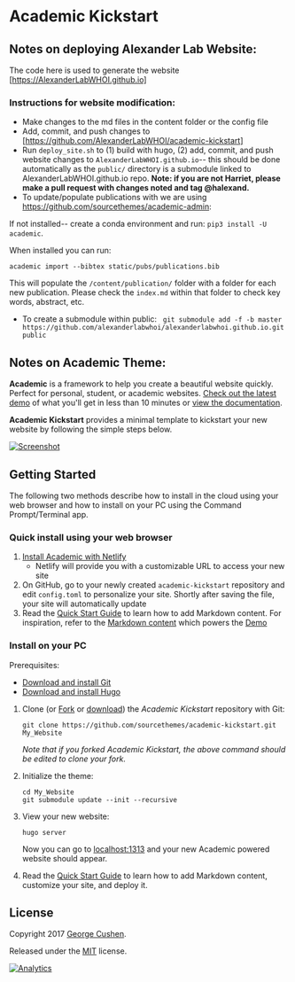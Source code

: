 # Academic Kickstart
## Notes on deploying Alexander Lab Website:

The code here is used to generate the website [https://AlexanderLabWHOI.github.io]

### Instructions for website modification:
  - Make changes to the md files in the content folder or the config file
  - Add, commit, and push changes to [https://github.com/AlexanderLabWHOI/academic-kickstart]
  - Run `deploy_site.sh` to (1) build with hugo, (2) add, commit, and push website changes to `AlexanderLabWHOI.github.io`-- this should be done automatically as the `public/` directory is a submodule linked to AlexanderLabWHOI.github.io repo. **Note: if you are not Harriet, please make a pull request with changes noted and tag @halexand.**  
  - To update/populate publications with we are using https://github.com/sourcethemes/academic-admin:

  If not installed-- create a conda environment and run: `pip3 install -U academic`.

  When installed you can run:
  ```
  academic import --bibtex static/pubs/publications.bib
  ```

  This will populate the `/content/publication/` folder with a folder for each new publication. Please check the `index.md` within that folder to check key words, abstract, etc.
  - To create a submodule within public: ` git submodule add -f -b master https://github.com/alexanderlabwhoi/alexanderlabwhoi.github.io.git public`
## Notes on Academic Theme:


**Academic** is a framework to help you create a beautiful website quickly. Perfect for personal, student, or academic websites. [Check out the latest demo](https://themes.gohugo.io/theme/academic/) of what you'll get in less than 10 minutes or [view the documentation](https://sourcethemes.com/academic/docs/).

**Academic Kickstart** provides a minimal template to kickstart your new website by following the simple steps below.

[![Screenshot](https://raw.githubusercontent.com/gcushen/hugo-academic/master/academic.png)](https://github.com/gcushen/hugo-academic/)

## Getting Started

The following two methods describe how to install in the cloud using your web browser and how to install on your PC using the Command Prompt/Terminal app.

### Quick install using your web browser

1. [Install Academic with Netlify](https://app.netlify.com/start/deploy?repository=https://github.com/sourcethemes/academic-kickstart)
    * Netlify will provide you with a customizable URL to access your new site
2. On GitHub, go to your newly created `academic-kickstart` repository and edit `config.toml` to personalize your site. Shortly after saving the file, your site will automatically update
3. Read the [Quick Start Guide](https://sourcethemes.com/academic/docs/) to learn how to add Markdown content. For inspiration, refer to the [Markdown content](https://github.com/gcushen/hugo-academic/tree/master/exampleSite) which powers the [Demo](https://themes.gohugo.io/theme/academic/)

### Install on your PC

Prerequisites:

* [Download and install Git](https://git-scm.com/downloads)
* [Download and install Hugo](https://gohugo.io/getting-started/installing/#quick-install)

1. Clone (or [Fork](https://github.com/sourcethemes/academic-kickstart#fork-destination-box) or [download](https://github.com/sourcethemes/academic-kickstart/archive/master.zip)) the *Academic Kickstart* repository with Git:

       git clone https://github.com/sourcethemes/academic-kickstart.git My_Website

    *Note that if you forked Academic Kickstart, the above command should be edited to clone your fork.*

2. Initialize the theme:

       cd My_Website
       git submodule update --init --recursive

3. View your new website:

       hugo server

    Now you can go to [localhost:1313](http://localhost:1313) and your new Academic powered website should appear.

4. Read the [Quick Start Guide](https://sourcethemes.com/academic/docs/) to learn how to add Markdown content, customize your site, and deploy it.

## License

Copyright 2017 [George Cushen](https://georgecushen.com).

Released under the [MIT](https://github.com/sourcethemes/academic-kickstart/blob/master/LICENSE.md) license.

[![Analytics](https://ga-beacon.appspot.com/UA-78646709-2/academic-kickstart/readme?pixel)](https://github.com/igrigorik/ga-beacon)

